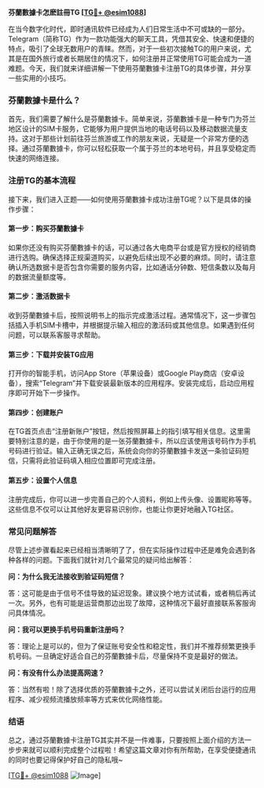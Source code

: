 **芬蘭數據卡怎麽註冊TG [[TG💪+ @esim1088](https://t.me/s/esim1088)]**

在当今数字化时代，即时通讯软件已经成为人们日常生活中不可或缺的一部分。Telegram（简称TG）作为一款功能强大的聊天工具，凭借其安全、快速和便捷的特点，吸引了全球无数用户的青睐。然而，对于一些初次接触TG的用户来说，尤其是在国外旅行或者长期居住的情况下，如何注册并正常使用TG可能会成为一道难题。今天，我们就来详细讲解一下使用芬蘭數據卡注册TG的具体步骤，并分享一些实用的小技巧。

### 芬蘭數據卡是什么？

首先，我们需要了解什么是芬蘭數據卡。简单来说，芬蘭數據卡是一种专门为芬兰地区设计的SIM卡服务，它能够为用户提供当地的电话号码以及移动数据流量支持。这对于那些计划前往芬兰旅游或工作的朋友来说，无疑是一个非常方便的选择。通过芬蘭數據卡，你可以轻松获取一个属于芬兰的本地号码，并且享受稳定而快速的网络连接。

### 注册TG的基本流程

接下来，我们进入正题——如何使用芬蘭數據卡成功注册TG呢？以下是具体的操作步骤：

#### 第一步：购买芬蘭數據卡

如果你还没有购买芬蘭數據卡的话，可以通过各大电商平台或是官方授权的经销商进行选购。确保选择正规渠道购买，以避免后续出现不必要的麻烦。同时，请注意确认所选数据卡是否包含你需要的服务内容，比如通话分钟数、短信条数以及每月的数据流量额度等。

#### 第二步：激活数据卡

收到芬蘭數據卡后，按照说明书上的指示完成激活过程。通常情况下，这一步骤包括插入手机SIM卡槽中，并根据提示输入相应的激活码或其他信息。如果遇到任何问题，可以联系客服寻求帮助。

#### 第三步：下载并安装TG应用

打开你的智能手机，访问App Store（苹果设备）或Google Play商店（安卓设备），搜索“Telegram”并下载安装最新版本的应用程序。安装完成后，启动应用程序即可开始下一步操作。

#### 第四步：创建账户

在TG首页点击“注册新账户”按钮，然后按照屏幕上的指引填写相关信息。这里需要特别注意的是，由于你使用的是一张芬蘭數據卡，所以应该使用该号码作为手机号码进行验证。输入正确无误之后，系统会向你的芬蘭數據卡发送一条验证码短信，只需将此验证码填入相应位置即可完成注册。

#### 第五步：设置个人信息

注册完成后，你可以进一步完善自己的个人资料，例如上传头像、设置昵称等等。这些信息不仅可以让其他好友更容易识别你，也能让你更好地融入TG社区。

### 常见问题解答

尽管上述步骤看起来已经相当清晰明了了，但在实际操作过程中还是难免会遇到各种各样的问题。下面我们就针对几个最常见的疑问给出解答：

**问：为什么我无法接收到验证码短信？**

答：这可能是由于信号不佳导致的延迟现象。建议换个地方试试看，或者稍后再试一次。另外，也有可能是运营商那边出现了故障，这种情况下最好直接联系客服询问具体情况。

**问：我可以更换手机号码重新注册吗？**

答：理论上是可以的，但为了保证账号安全性和稳定性，我们并不推荐频繁更换手机号码。一旦确定好适合自己的芬蘭數據卡后，尽量保持不变是最好的做法。

**问：有没有什么办法提高网速？**

答：当然有啦！除了选择优质的芬蘭數據卡之外，还可以尝试关闭后台运行的应用程序、减少视频流播放频率等方式来优化网络性能。

### 结语

总之，通过芬蘭數據卡注册TG其实并不是一件难事，只要按照上面介绍的方法一步步来就可以顺利完成整个过程啦！希望这篇文章对你有所帮助，在享受便捷通讯的同时也要记得保护好自己的隐私哦~ 

[[TG💪+ @esim1088](https://t.me/s/esim1088) ![Image](https://i.postimg.cc/4NQfJmqS/Snipaste-2025-05-13-00-14-12.png)]